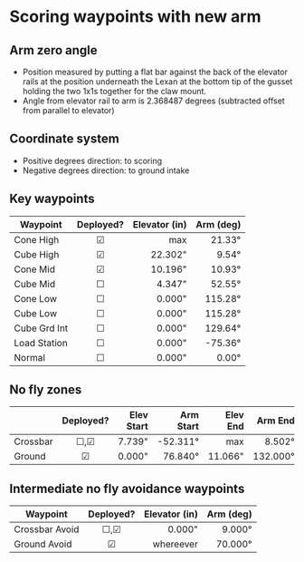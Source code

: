# Scoring waypoints with new arm

## Arm zero angle

- Position measured by putting a flat bar against the back of the elevator rails at the position underneath the Lexan at the bottom tip of the gusset holding the two 1x1s together for the claw mount.
- Angle from elevator rail to arm is 2.368487 degrees (subtracted offset from parallel to elevator)

## Coordinate system

- Positive degrees direction: to scoring
- Negative degrees direction: to ground intake

## Key waypoints

| Waypoint     | Deployed? | Elevator (in) | Arm (deg) |
|--------------|:---------:|--------------:|----------:|
| Cone High    |     ☑    |           max |    21.33° |
| Cube High    |     ☑    |       22.302" |     9.54° |
| Cone Mid     |     ☑    |       10.196" |    10.93° |
| Cube Mid     |     ☐    |        4.347" |    52.55° |
| Cone Low     |     ☐    |        0.000" |   115.28° |
| Cube Low     |     ☐    |        0.000" |   115.28° |
| Cube Grd Int |     ☐    |        0.000" |   129.64° |
| Load Station |     ☐    |        0.000" |   -75.36° |
| Normal       |     ☐    |        0.000" |     0.00° |

## No fly zones

|          | Deployed? | Elev Start | Arm Start | Elev End | Arm End  |
|----------|:---------:|-----------:|----------:|---------:|---------:|
| Crossbar |    ☐,☑   |     7.739" |  -52.311° |      max |   8.502° |
| Ground   |     ☑    |     0.000" |   76.840° |   11.066" | 132.000° |

## Intermediate no fly avoidance waypoints

| Waypoint       | Deployed? | Elevator (in) | Arm (deg) |
|----------------|:---------:|--------------:|----------:|
| Crossbar Avoid |   ☐,☑    |        0.000" |    9.000° |
| Ground Avoid   |    ☑     |      whereever |   70.000° |
